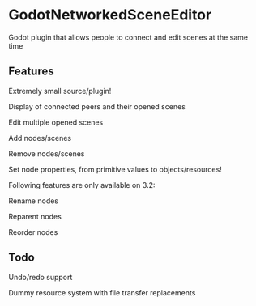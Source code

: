 # GodotNetworkedSceneEditor
Godot plugin that allows people to connect and edit scenes at the same time

## Features
Extremely small source/plugin!

Display of connected peers and their opened scenes

Edit multiple opened scenes

Add nodes/scenes

Remove nodes/scenes

Set node properties, from primitive values to objects/resources!

Following features are only available on 3.2:

Rename nodes

Reparent nodes

Reorder nodes


## Todo
Undo/redo support

Dummy resource system with file transfer replacements
